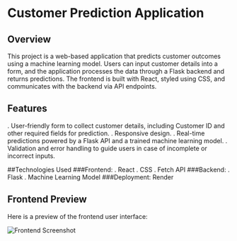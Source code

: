 # Customer Prediction Application
## Overview
This project is a web-based application that predicts customer outcomes using a machine learning model. Users can input customer details into a form, and the application 
processes the data through a Flask backend and returns predictions. The frontend is built with React, styled using CSS, and communicates with the backend via API endpoints.

## Features
. User-friendly form to collect customer details, including Customer ID and other required fields for prediction.
. Responsive design.
. Real-time predictions powered by a Flask API and a trained machine learning model.
. Validation and error handling to guide users in case of incomplete or incorrect inputs.

##Technologies Used
###Frontend:
. React 
. CSS 
. Fetch API 
###Backend:
. Flask 
. Machine Learning Model 
###Deployment:
Render 

## Frontend Preview

Here is a preview of the frontend user interface:

![Frontend Screenshot](assets)
